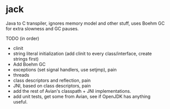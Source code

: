 jack
====

Java to C transpiler, ignores memory model and other stuff, uses Boehm GC for extra slowness and GC pauses.

TODO (in order)
- clinit
- string literal initialization (add clinit to every class/interface, create strings first)
- Add Boehm GC
- exceptions (set signal handlers, use setjmp), pain
- threads
- class descriptors and reflection, pain
- JNI, based on class descriptors, pain
- add the rest of Avian's classpath + JNI implementations.
- add unit tests, get some from Avian, see if OpenJDK has anything 
useful.
